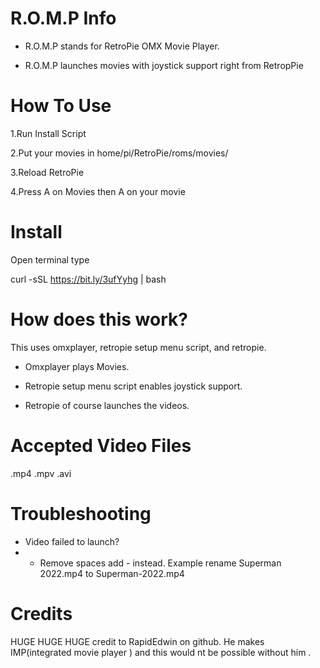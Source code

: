 # R.O.M.P Info

- R.O.M.P stands for RetroPie OMX Movie Player.

- R.O.M.P launches movies with joystick support right from RetropPie

# How To Use 

1.Run Install Script

2.Put your movies in home/pi/RetroPie/roms/movies/

3.Reload RetroPie

4.Press A on Movies then A on your movie

# Install 

Open terminal type 

curl -sSL https://bit.ly/3ufYyhg | bash


# How does this work? 

This uses omxplayer, retropie setup menu script, and retropie. 

- Omxplayer plays Movies.

- Retropie setup menu script enables joystick support.
 
- Retropie of course launches the videos.


# Accepted Video Files 

.mp4 .mpv .avi 

# Troubleshooting 

- Video failed to launch? 
- 
    - Remove spaces add - instead. Example rename Superman 2022.mp4 to Superman-2022.mp4

# Credits 

HUGE HUGE HUGE credit to RapidEdwin on github. He makes IMP(integrated movie player ) and this would nt be possible without him .
